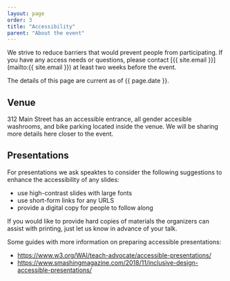 ```yaml
---
layout: page
order: 3
title: "Accessibility"
parent: "About the event"
---
```


We strive to reduce barriers that would prevent people from participating. If you have any access needs or questions, please contact [{{ site.email }}](mailto:{{ site.email }}) at least two weeks before the event.

The details of this page are current as of {{ page.date }}.


## Venue

312 Main Street has an accessible entrance, all gender accesible washrooms, and bike parking located inside the venue. We will be sharing more details here closer to the event.


## Presentations

For presentations we ask speaktes to consider the following suggestions to enhance the accessibility of any slides: 
- use high-contrast slides with large fonts 
- use short-form links for any URLS
- provide a digital copy for people to follow along 

If you would like to provide hard copies of materials the organizers can assist with printing, just let us know in advance of your talk. 

Some guides with more information on preparing accessible presentations: 
- https://www.w3.org/WAI/teach-advocate/accessible-presentations/ 
- https://www.smashingmagazine.com/2018/11/inclusive-design-accessible-presentations/

